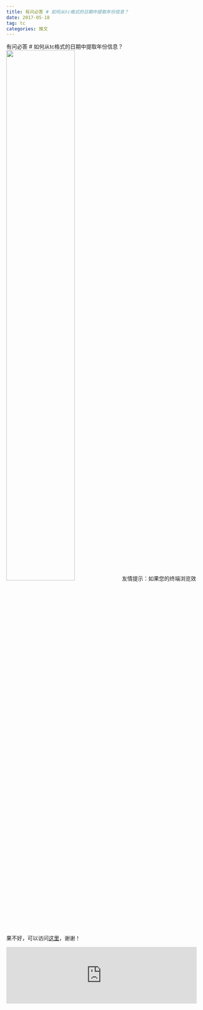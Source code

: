 ```yaml
---
title: 有问必答 # 如何从tc格式的日期中提取年份信息？
date: 2017-05-18
tag: tc
categories: 推文
---
```

有问必答 # 如何从tc格式的日期中提取年份信息？
<img src="http://mmbiz.qpic.cn/mmbiz_png/ACviaWTBFxhaNUcxO37TM8nfrEQcGpjqibaAB99YdOqYfYucVNuLLAdBbgtXxARKTiaRm9gLyYJ7am3rfHQbtFSnw/0?wx_fmt.png" style="width: 60%; height: auto;"/><!--more-->
友情提示：如果您的终端浏览效果不好，可以访问[这里](https://stata-club.github.io/stata_article/2017-05-18.html)，谢谢！
<iframe src="https://stata-club.github.io/stata_article/2017-05-18.html" id="iframepage" frameborder="0" scrolling="no" marginheight="0" marginwidth="0" width="100%" onLoad="iFrameHeight()"></iframe>
<script type="text/javascript" language="javascript">
function iFrameHeight() {
var ifm= document.getElementById("iframepage");
var subWeb = document.frames ? document.frames["iframepage"].document : ifm.contentDocument;   
if(ifm != null && subWeb != null) {
 ifm.height = subWeb.body.scrollHeight;
} 
} 
</script> 